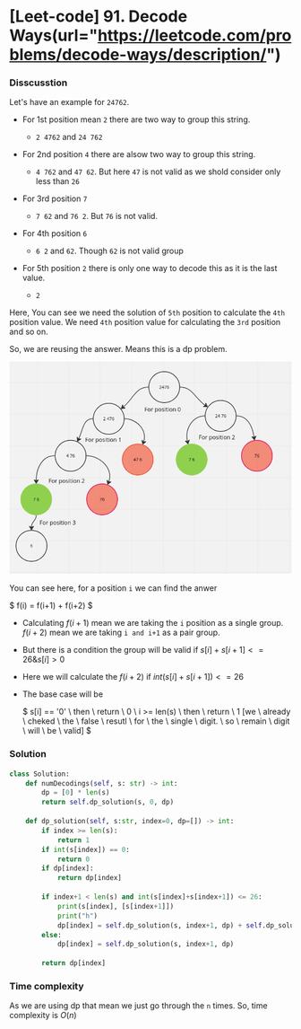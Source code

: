 # [Leet-code] 91.  Decode Ways(url="https://leetcode.com/problems/decode-ways/description/")

### Disscusstion

Let's have an example for `24762`.

- For 1st position mean `2` there are two way to group this string.
  - `2 4762` and `24 762`

- For 2nd position `4` there are alsow two way to group this string.
  - `4 762` and `47 62`. But here `47` is not valid as we shold consider only less than `26`

- For 3rd position `7`
  - `7 62` and `76 2`. But `76` is not valid.

- For 4th position `6`
  - `6 2` and `62`. Though `62` is not valid group

- For 5th position `2` there is only one way to decode this as it is the last value.
  - `2`

Here, You can see we need the solution of `5th` position to calculate the `4th` position value. We need `4th` position value for calculating the `3rd` position and so on.

So, we are reusing the answer. Means this is a dp problem.

![Visulization](../../.gitbook/assets/decode_ways.png)

You can see here, for a position `i` we can find the anwer

$
f(i) = f(i+1) + f(i+2)
$

- Calculating $f(i+1)$ mean we are taking the `i` position as a single group. $f(i+2)$ mean we are taking `i and i+1` as a pair group.
- But there is a condition the group will be valid if $s[i]+s[i+1]<=26  \&  s[i] > 0$
- Here we will calculate the $f(i+2)$ if $int(s[i]+s[i+1]) <= 26$
- The base case will be 

  $
  s[i] == '0' \ then \ return \ 0 \\
  i >= len(s) \ then \ return \ 1 [we \ already \ cheked \ the \ false \ resutl \ for \ the \ single \ digit. \ so \ remain \ digit \ will \ be \ valid]
  $

### Solution

```python
class Solution:
    def numDecodings(self, s: str) -> int:
        dp = [0] * len(s)
        return self.dp_solution(s, 0, dp)
    
    def dp_solution(self, s:str, index=0, dp=[]) -> int:
        if index >= len(s):
            return 1
        if int(s[index]) == 0:
            return 0
        if dp[index]:
            return dp[index]
            
        if index+1 < len(s) and int(s[index]+s[index+1]) <= 26:
            print(s[index], [s[index+1]])
            print("h")
            dp[index] = self.dp_solution(s, index+1, dp) + self.dp_solution(s, index+2, dp)
        else:
            dp[index] = self.dp_solution(s, index+1, dp)
        
        return dp[index]
```

### Time complexity

As we are using dp that mean we just go through the `n` times. So, time complexity is
$O(n)$
